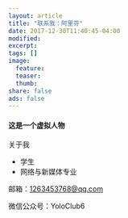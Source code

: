 ```yaml
---
layout: article
title: "联系我：阿里芬"
date: 2017-12-30T11:40:45-04:00
modified:
excerpt: 
tags: []
image: 
  feature: 
  teaser:
  thumb:
share: false
ads: false
---
```

#### 这是一个虚拟人物

关于我
- 学生
- 网络与新媒体专业


邮箱：1263453768@qq.com

微信公众号：YoloClub6




